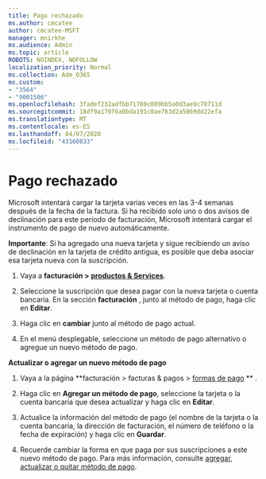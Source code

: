 ```yaml
---
title: Pago rechazado
ms.author: cmcatee
author: cmcatee-MSFT
manager: mnirkhe
ms.audience: Admin
ms.topic: article
ROBOTS: NOINDEX, NOFOLLOW
localization_priority: Normal
ms.collection: Adm_O365
ms.custom:
- "3564"
- "9001506"
ms.openlocfilehash: 3fadef232adfbb71769c089bb5a0d3ae9c70711d
ms.sourcegitcommit: 18df9a170f6a0bda191c0ae763d2a5069dd22efa
ms.translationtype: MT
ms.contentlocale: es-ES
ms.lasthandoff: 04/07/2020
ms.locfileid: "43160833"
---
```

# <a name="payment-declined"></a>Pago rechazado

Microsoft intentará cargar la tarjeta varias veces en las 3-4 semanas después de la fecha de la factura.  Si ha recibido solo uno o dos avisos de declinación para este período de facturación, Microsoft intentará cargar el instrumento de pago de nuevo automáticamente.  

**Importante**: Si ha agregado una nueva tarjeta y sigue recibiendo un aviso de declinación en la tarjeta de crédito antigua, es posible que deba asociar esa tarjeta nueva con la suscripción.

1. Vaya a **facturación > [productos & Services](https://go.microsoft.com/fwlink/p/?linkid=842054)**.

2. Seleccione la suscripción que desea pagar con la nueva tarjeta o cuenta bancaria. En la sección **facturación** , junto al método de pago, haga clic en **Editar**.

3. Haga clic en **cambiar** junto al método de pago actual.

4. En el menú desplegable, seleccione un método de pago alternativo o agregue un nuevo método de pago.

**Actualizar o agregar un nuevo método de pago**

1. Vaya a la página **facturación > facturas & pagos > [formas de pago](https://go.microsoft.com/fwlink/p/?linkid=2018806) ** .

2. Haga clic en **Agregar un método de pago**, seleccione la tarjeta o la cuenta bancaria que desea actualizar y haga clic en **Editar**.

3. Actualice la información del método de pago (el nombre de la tarjeta o la cuenta bancaria, la dirección de facturación, el número de teléfono o la fecha de expiración) y haga clic en **Guardar**.

4. Recuerde cambiar la forma en que paga por sus suscripciones a este nuevo método de pago. Para más información, consulte [agregar, actualizar o quitar método de pago](https://go.microsoft.com/fwlink/?linkid=2118133). 

